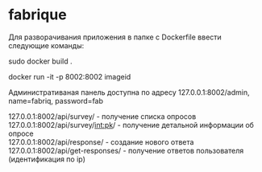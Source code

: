 # fabrique

Для разворачивания приложения в папке с Dockerfile ввести следующие команды:

sudo docker build .

docker run -it -p 8002:8002 imageid

Административаная панель доступна по адресу 127.0.0.1:8002/admin, name=fabriq, password=fab

127.0.0.1:8002/api/survey/ - получение списка опросов<br>
127.0.0.1:8002/api/survey/<int:pk>/ - получение детальной информации об опросе<br> 
127.0.0.1:8002/api/response/ - создание нового ответа<br>
127.0.0.1:8002/api/get-responses/ - получение ответов пользователя (идентификация по ip)
